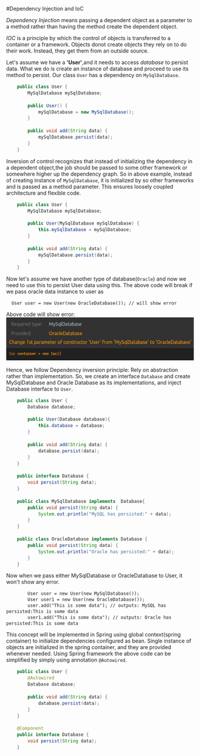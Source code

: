 #Dependency Injection and IoC

*Dependency Injection* means passing a dependent object as a parameter to a method rather than having the method create 
the dependent object.

*IOC* is a principle by which the control of objects is transferred to a container or a framework. Objects donot create 
objects they rely on to do their work. Instead, they get them from an outside source.

Let's assume we have a __'User'__,and it needs to access *database* to persist data. What we do is create an instance of 
database and proceed to use its method to persist.
Our class `User` has a dependency on `MySqlDatabase`.

```java
    public class User {
        MySqlDatabase mySqlDatabase;

        public User() {
            mySqlDatabase = new MySqlDatabase();
        }

        public void add(String data) {
            mySqlDatabase.persist(data);
        }
    }
```
Inversion of control recognizes that instead of initializing the dependency in a dependent object,the job should be passed
to some other framework or somewhere higher up the dependency graph.
So in above example, instead of creating instance of `MySqlDatabase`, it is initialized by so other frameworks and is 
passed as a method parameter. This ensures loosely coupled architecture and flexible code.
 
```java
    public class User {
        MySqlDatabase mySqlDatabase;
        
        public User(MySqlDatabase mySqlDatabase) {
            this.mySqlDatabase = mySqlDatabase;
        }

        public void add(String data) {
            mySqlDatabase.persist(data);
        }
    }
```
Now let's assume we have another type of database(`Oracle`) and now we need to use this to persist User data using this.
The above code will break if we pass oracle data instance to user as 
```text
  User user = new User(new OracleDatabase()); // will show error
```
Above code will show error:
![Alt text](./error.jpg?raw=true "Title")

Hence, we follow Dependency inversion principle: Rely on abstraction rather than implementation.
So, we create an interface `Database` and create MySqlDatabase and Oracle Database as its implementations, and
inject Database interface to `User`.

```java
    public class User {
        Database database;
       
        public User(Database database){
            this.database = database;
        }
        
        public void add(String data) {
            database.persist(data);
        }
    }

    public interface Database {
        void persist(String data);
    }

    public class MySqlDatabase implements  Database{
        public void persist(String data) {
            System.out.println("MySQL has persisted:" + data);
        }
    }

    public class OracleDatabase implements Database {
        public void persist(String data) {
            System.out.println("Oracle has persisted:" + data);
        }
    }
``` 

Now when we pass either MySqlDatabase or OracleDatabase to User, it won't show any error.
```text
        User user = new User(new MySqlDatabase());
        User user1 = new User(new OracleDatabase());
        user.add("This is some data"); // outputs: MySQL has persisted:This is some data
        user1.add("This is some data"); // outputs: Oracle has persisted:This is some data
```

This concept will be implemented in Spring using global context(spring container) to initialize dependencies 
configured as bean. Single instance of objects are initialized in the spring container, and they are provided whenever 
needed.
Using Spring framework the above code can be simplified by simply using annotation `@Autowired`.
```java
    public class User {
        @Autowired
        Database database;
        
        public void add(String data) {
            database.persist(data);
        }
    }

    @Component
    public interface Database {
        void persist(String data);
    }
```



